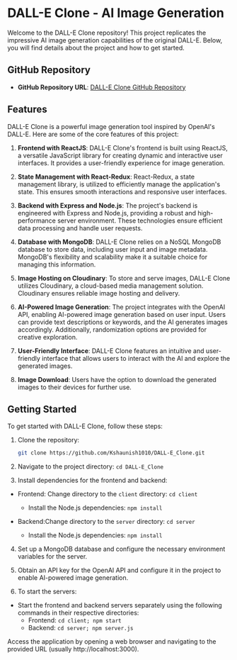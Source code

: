 # DALL-E Clone - AI Image Generation

Welcome to the DALL-E Clone repository! This project replicates the impressive AI image generation capabilities of the original DALL-E. Below, you will find details about the project and how to get started.

## GitHub Repository

- **GitHub Repository URL**: [DALL-E Clone GitHub Repository](https://github.com/yourusername/DALL-E-Clone)

## Features

DALL-E Clone is a powerful image generation tool inspired by OpenAI's DALL-E. Here are some of the core features of this project:

1. **Frontend with ReactJS**: DALL-E Clone's frontend is built using ReactJS, a versatile JavaScript library for creating dynamic and interactive user interfaces. It provides a user-friendly experience for image generation.

2. **State Management with React-Redux**: React-Redux, a state management library, is utilized to efficiently manage the application's state. This ensures smooth interactions and responsive user interfaces.

3. **Backend with Express and Node.js**: The project's backend is engineered with Express and Node.js, providing a robust and high-performance server environment. These technologies ensure efficient data processing and handle user requests.

4. **Database with MongoDB**: DALL-E Clone relies on a NoSQL MongoDB database to store data, including user input and image metadata. MongoDB's flexibility and scalability make it a suitable choice for managing this information.

5. **Image Hosting on Cloudinary**: To store and serve images, DALL-E Clone utilizes Cloudinary, a cloud-based media management solution. Cloudinary ensures reliable image hosting and delivery.

6. **AI-Powered Image Generation**: The project integrates with the OpenAI API, enabling AI-powered image generation based on user input. Users can provide text descriptions or keywords, and the AI generates images accordingly. Additionally, randomization options are provided for creative exploration.

7. **User-Friendly Interface**: DALL-E Clone features an intuitive and user-friendly interface that allows users to interact with the AI and explore the generated images.

8. **Image Download**: Users have the option to download the generated images to their devices for further use.

## Getting Started

To get started with DALL-E Clone, follow these steps:

1. Clone the repository:
   ```bash
   git clone https://github.com/Kshaunish1010/DALL-E_Clone.git

2. Navigate to the project directory: `cd DALL-E_Clone`
   
3. Install dependencies for the frontend and backend:
* Frontend:  Change directory to the `client` directory: `cd client`
  * Install the Node.js dependencies: `npm install`

* Backend:Change directory to the `server` directory: `cd server`
  * Install the Node.js dependencies: `npm install`


4. Set up a MongoDB database and configure the necessary environment variables for the server.

5. Obtain an API key for the OpenAI API and configure it in the project to enable AI-powered image generation.

6. To start the servers:

* Start the frontend and backend servers separately using the following commands in their respective directories:
    * Frontend: `cd client;
                 npm start`
    * Backend: `cd server;
                npm server.js`

Access the application by opening a web browser and navigating to the provided URL (usually http://localhost:3000).

